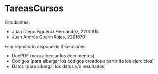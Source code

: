 # TareasCursos

Estudiantes:
+ Juan Diego Figueroa Hernandez, 2200815
+ Juan Andrés Guarín Rojas, 2201870

Este repostorio dispone de 3 secciones: 
+ DocPDF (para albergar los documentos)
+ Codigos (para albergar los códigos creados a partir de los ejercicios)
+ Datos (para albergar los datos y/o resultados)
